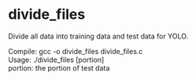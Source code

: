 # divide_files
Divide all data into training data and test data for YOLO.

Compile:  gcc -o divide_files divide_files.c  
Usage:    ./divide_files [portion]  
             portion: the portion of test data
